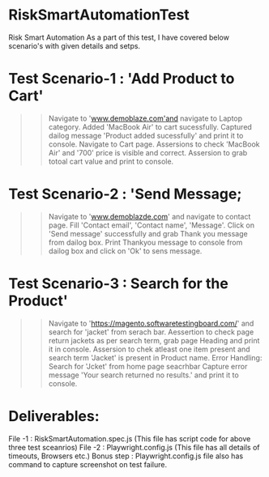 # RiskSmartAutomationTest
Risk Smart Automation
As a part of this test, I have covered below scenario's with given details and setps.

# Test Scenario-1 : 'Add Product to Cart'
>>Navigate to 'www.demoblaze.com'and navigate to Laptop category.
>>Added 'MacBook Air' to cart sucessfully.
>>Captured dailog message 'Product added sucessfully' and print it to console.
>>Navigate to Cart page.
>>Assersions to check 'MacBook Air' and '700' price is visible and correct.
>>Assersion to grab totoal cart value and print to console.


# Test Scenario-2 : 'Send Message;
>>Navigate to 'www.demoblazde.com' and navigate to contact page.
>>Fill 'Contact email', 'Contact name', 'Message'.
>>Click on 'Send message' successfully and grab Thank you message from dailog box.
>>Print Thankyou message to console from dailog box and click on 'Ok' to sens message.


# Test Scenario-3 : Search for the Product'
>>Navigate to 'https://magento.softwaretestingboard.com/' and search for 'jacket' from serach bar.
>>Aessertion to check page return jackets as per search term, grab page Heading and print it in console.
>>Assersion to chek atleast one item present and search term 'Jacket' is present in Product name.
>>Error Handling:
>>Search for 'Jcket' from home page seacrhbar
>>Capture error message 'Your search returned no results.' and print it to console.


# Deliverables:
File -1 : RiskSmartAutomation.spec.js (This file has script code for above three test sceanrios)
File -2 : Playwright.config.js (This file has all details of timeouts, Browsers etc.)
Bonus step : Playwright.config.js file also has command to capture screenshot on test failure.
